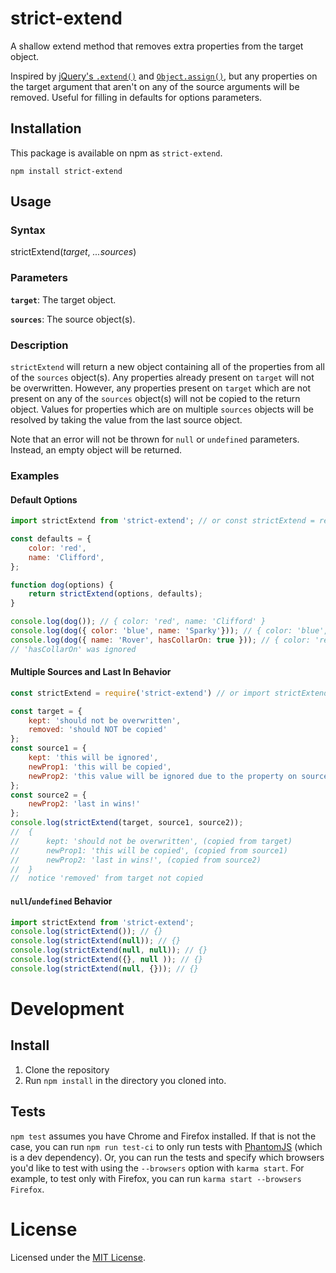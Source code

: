 # strict-extend
A shallow extend method that removes extra properties from the target object.

Inspired by [jQuery's `.extend()`](https://api.jquery.com/jquery.extend/) and
[`Object.assign()`](https://developer.mozilla.org/en-US/docs/Web/JavaScript/Reference/Global_Objects/Object/assign),
but any properties on the target argument that aren't on any of the source arguments will be removed.
Useful for filling in defaults for options parameters.

## Installation
This package is available on npm as `strict-extend`.
```
npm install strict-extend
```

## Usage
### Syntax
strictExtend(_target_, _...sources_)

### Parameters
**`target`**: The target object.

**`sources`**: The source object(s).

### Description
`strictExtend` will return a new object containing all of the properties from all of the `sources` object(s).
Any properties already present on `target` will not be overwritten.
However, any properties present on `target` which are not present on any of the `sources` object(s) will not be copied to the return object.
Values for properties which are on multiple `sources` objects will be resolved by taking the value from the last source object.

Note that an error will not be thrown for `null` or `undefined` parameters.
Instead, an empty object will be returned.

### Examples
#### Default Options
```javascript
import strictExtend from 'strict-extend'; // or const strictExtend = require('strictExtend');

const defaults = {
    color: 'red',
    name: 'Clifford',
};

function dog(options) {
    return strictExtend(options, defaults);
}

console.log(dog()); // { color: 'red', name: 'Clifford' }
console.log(dog({ color: 'blue', name: 'Sparky'})); // { color: 'blue', name: 'Sparky' }
console.log(dog({ name: 'Rover', hasCollarOn: true })); // { color: 'red', name: 'Rover' }
// 'hasCollarOn' was ignored
```

#### Multiple Sources and Last In Behavior
```javascript
const strictExtend = require('strict-extend') // or import strictExtend from 'strict-extend';

const target = {
    kept: 'should not be overwritten',
    removed: 'should NOT be copied'
};
const source1 = {
    kept: 'this will be ignored',
    newProp1: 'this will be copied',
    newProp2: 'this value will be ignored due to the property on source2'
};
const source2 = {
    newProp2: 'last in wins!'
};
console.log(strictExtend(target, source1, source2));
//  {
//      kept: 'should not be overwritten', (copied from target)
//      newProp1: 'this will be copied', (copied from source1)
//      newProp2: 'last in wins!', (copied from source2)
//  }
//  notice 'removed' from target not copied
```

#### `null`/`undefined` Behavior
```javascript
import strictExtend from 'strict-extend';
console.log(strictExtend()); // {}
console.log(strictExtend(null)); // {}
console.log(strictExtend(null, null)); // {}
console.log(strictExtend({}, null )); // {}
console.log(strictExtend(null, {})); // {}
```

# Development
## Install
1. Clone the repository
2. Run `npm install` in the directory you cloned into.

## Tests
`npm test` assumes you have Chrome and Firefox installed.
If that is not the case, you can run `npm run test-ci` to only run tests with [PhantomJS](http://phantomjs.org/) (which is a dev dependency).
Or, you can run the tests and specify which browsers you'd like to test with using the `--browsers` option with `karma start`.
For example, to test only with Firefox, you can run `karma start --browsers Firefox`.

# License
Licensed under the [MIT License](https://opensource.org/licenses/MIT).
